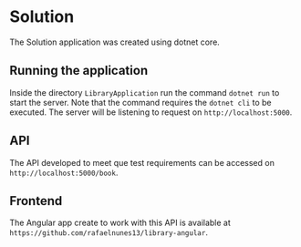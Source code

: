 # Solution

The Solution application was created using dotnet core.

## Running the application
Inside the directory `LibraryApplication` run the command `dotnet run` to start the server. Note that the command requires the `dotnet cli` to be executed.
The server will be listening to request on `http://localhost:5000`.

## API
The API developed to meet que test requirements can be accessed on `http://localhost:5000/book`.

## Frontend
The Angular app create to work with this API is available at `https://github.com/rafaelnunes13/library-angular`.